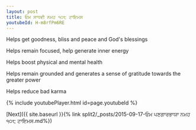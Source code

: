 ```yaml
---
layout: post
title: ਓਮ ਸਾਧਵੀ ਨਮਹ ੧੦੮ ਟਾਇਮਸ
youtubeId: H-m8rfPm6RE
---
```

 
 
Helps get goodness, bliss and peace and God's blessings
 
Helps remain focused, help generate inner energy 
 
Helps boost physical and mental health 
 
Helps remain grounded and generates a sense of gratitude towards the greater power 
 
Helps reduce bad karma
 
 
 
 


{% include youtubePlayer.html id=page.youtubeId %}
 
[Next]({{ site.baseurl }}{% link  split2/_posts/2015-09-17-ਓਮ ਪਣਗਾਰਭਾਯਾ ਨਮਹ ੧੦੮ ਟਾਇਮਸ.md%})
 
